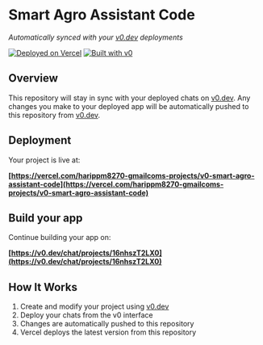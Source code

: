 # Smart Agro Assistant Code

*Automatically synced with your [v0.dev](https://v0.dev) deployments*

[![Deployed on Vercel](https://img.shields.io/badge/Deployed%20on-Vercel-black?style=for-the-badge&logo=vercel)](https://vercel.com/harippm8270-gmailcoms-projects/v0-smart-agro-assistant-code)
[![Built with v0](https://img.shields.io/badge/Built%20with-v0.dev-black?style=for-the-badge)](https://v0.dev/chat/projects/16nhszT2LX0)

## Overview

This repository will stay in sync with your deployed chats on [v0.dev](https://v0.dev).
Any changes you make to your deployed app will be automatically pushed to this repository from [v0.dev](https://v0.dev).

## Deployment

Your project is live at:

**[https://vercel.com/harippm8270-gmailcoms-projects/v0-smart-agro-assistant-code](https://vercel.com/harippm8270-gmailcoms-projects/v0-smart-agro-assistant-code)**

## Build your app

Continue building your app on:

**[https://v0.dev/chat/projects/16nhszT2LX0](https://v0.dev/chat/projects/16nhszT2LX0)**

## How It Works

1. Create and modify your project using [v0.dev](https://v0.dev)
2. Deploy your chats from the v0 interface
3. Changes are automatically pushed to this repository
4. Vercel deploys the latest version from this repository
